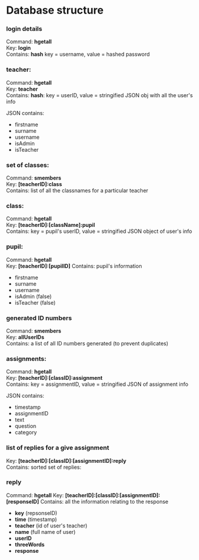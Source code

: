 # Database structure

### login details
Command: **hgetall**  
Key: **login**  
Contains: **hash** key = username, value = hashed   password

### teacher:
Command: **hgetall**  
Key: **teacher**  
Contains: **hash**: key = userID, value = stringified JSON obj with all the user's info

JSON contains:
+ firstname
+ surname
+ username
+ isAdmin
+ isTeacher

### set of classes:
Command: **smembers**  
Key: **[teacherID]:class**  
Contains: list of all the classnames for a particular teacher

### class:
Command: **hgetall**  
Key: **[teacherID]:[className]:pupil**  
Contains: key = pupil's  userID, value = stringified JSON object of user's info

### pupil:
Command: **hgetall**  
Key: **[teacherID]:[pupilID]**
Contains: pupil's information
+ firstname
+ surname
+ username
+ isAdmin (false)
+ isTeacher (false)

### generated ID numbers
Command: **smembers**  
Key: **allUserIDs**  
Contains: a list of all ID numbers generated (to prevent duplicates)

### assignments:
Command: **hgetall**  
Key: **[teacherID]:[classID]:assignment**  
Contains: key = assignmentID, value = stringified JSON of assignment info  

JSON contains:
+ timestamp
+ assignmentID
+ text
+ question
+ category

### list of replies for a give assignment
Key: **[teacherID]:[classID]:[assignmentID]:reply**  
Contains: sorted set of replies:

### reply
Command: **hgetall**
Key: **[teacherID]:[classID]:[assignmentID]:[responseID]**
Contains: all the information relating to the response
+ **key** (repsonseID)
+ **time** (timestamp)
+ **teacher** (id of user's teacher)
+ **name**  (full name of user)
+ **userID**
+ **threeWords**
+ **response**
